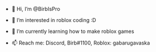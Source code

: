 - 👋 Hi, I’m @BirbIsPro
- 👀 I’m interested in roblox coding :D
- 🌱 I’m currently learning how to make roblox games

- 📫 Reach me: Discord, Birb#1100, Roblox: gabarugavaska
